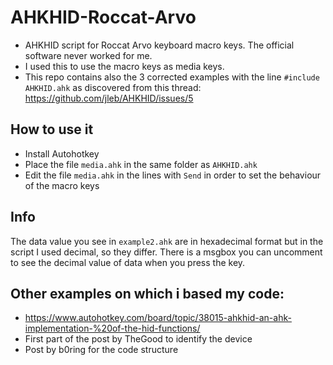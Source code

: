 # AHKHID-Roccat-Arvo
- AHKHID script for Roccat Arvo keyboard macro keys. The official software never worked for me.
- I used this to use the macro keys as media keys.
- This repo contains also the 3 corrected examples with the line `#include AHKHID.ahk` as discovered from this thread:  https://github.com/jleb/AHKHID/issues/5
## How to use it
- Install Autohotkey
- Place the file `media.ahk` in the same folder as `AHKHID.ahk`
- Edit the file `media.ahk` in the lines with `Send` in order to set the behaviour of the macro keys
## Info
The data value you see in `example2.ahk` are in hexadecimal format but in the script I used decimal, so they differ. There is a msgbox you can uncomment to see the decimal value of data when you press the key.
## Other examples on which i based my code:
- https://www.autohotkey.com/board/topic/38015-ahkhid-an-ahk-implementation-%20of-the-hid-functions/
- First part of the post by TheGood to identify the device
- Post by b0ring for the code structure
